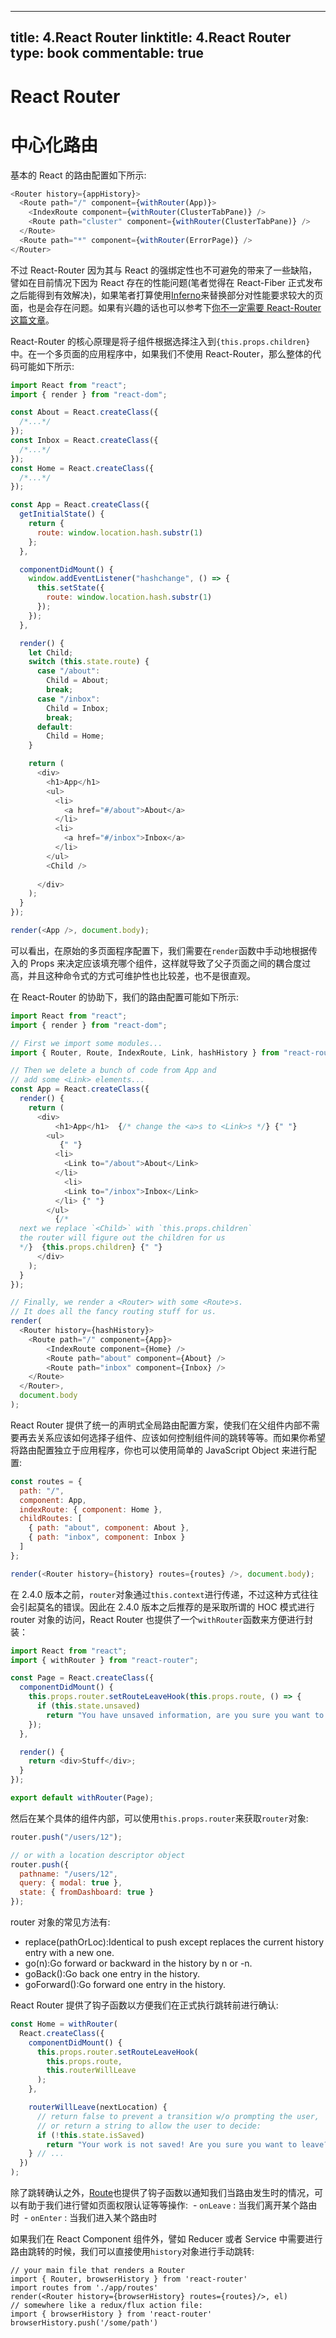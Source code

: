 
---
title: 4.React Router
linktitle: 4.React Router
type: book
commentable: true
---

# React Router

# 中心化路由

基本的 React 的路由配置如下所示:

```js
<Router history={appHistory}>
  <Route path="/" component={withRouter(App)}>
    <IndexRoute component={withRouter(ClusterTabPane)} />
    <Route path="cluster" component={withRouter(ClusterTabPane)} />
  </Route>
  <Route path="*" component={withRouter(ErrorPage)} />
</Router>
```

不过 React-Router 因为其与 React 的强绑定性也不可避免的带来了一些缺陷，譬如在目前情况下因为 React 存在的性能问题(笔者觉得在 React-Fiber 正式发布之后能得到有效解决)，如果笔者打算使用[Inferno](https://github.com/trueadm/inferno)来替换部分对性能要求较大的页面，也是会存在问题。如果有兴趣的话也可以参考下[你不一定需要 React-Router 这篇文章](https://medium.freecodecamp.com/you-might-not-need-react-router-38673620f3d#.hzfajjq3t)。

React-Router 的核心原理是将子组件根据选择注入到`{this.props.children}`中。在一个多页面的应用程序中，如果我们不使用 React-Router，那么整体的代码可能如下所示:

```js
import React from "react";
import { render } from "react-dom";

const About = React.createClass({
  /*...*/
});
const Inbox = React.createClass({
  /*...*/
});
const Home = React.createClass({
  /*...*/
});

const App = React.createClass({
  getInitialState() {
    return {
      route: window.location.hash.substr(1)
    };
  },

  componentDidMount() {
    window.addEventListener("hashchange", () => {
      this.setState({
        route: window.location.hash.substr(1)
      });
    });
  },

  render() {
    let Child;
    switch (this.state.route) {
      case "/about":
        Child = About;
        break;
      case "/inbox":
        Child = Inbox;
        break;
      default:
        Child = Home;
    }

    return (
      <div>
        <h1>App</h1> 
        <ul>
          <li>
            <a href="#/about">About</a>
          </li>
          <li>
            <a href="#/inbox">Inbox</a>
          </li> 
        </ul>
        <Child />
         
      </div>
    );
  }
});

render(<App />, document.body);
```

可以看出，在原始的多页面程序配置下，我们需要在`render`函数中手动地根据传入的 Props 来决定应该填充哪个组件，这样就导致了父子页面之间的耦合度过高，并且这种命令式的方式可维护性也比较差，也不是很直观。

在 React-Router 的协助下，我们的路由配置可能如下所示:

```js
import React from "react";
import { render } from "react-dom";

// First we import some modules...
import { Router, Route, IndexRoute, Link, hashHistory } from "react-router";

// Then we delete a bunch of code from App and
// add some <Link> elements...
const App = React.createClass({
  render() {
    return (
      <div>
          <h1>App</h1>  {/* change the <a>s to <Link>s */} {" "}
        <ul>
           {" "}
          <li>
            <Link to="/about">About</Link>
          </li>
            <li>
            <Link to="/inbox">Inbox</Link>
          </li> {" "}
        </ul>
          {/*
  next we replace `<Child>` with `this.props.children`
  the router will figure out the children for us
  */}  {this.props.children} {" "}
      </div>
    );
  }
});

// Finally, we render a <Router> with some <Route>s.
// It does all the fancy routing stuff for us.
render(
  <Router history={hashHistory}>
    <Route path="/" component={App}>
        <IndexRoute component={Home} />
        <Route path="about" component={About} />
        <Route path="inbox" component={Inbox} />
    </Route>
  </Router>,
  document.body
);
```

React Router 提供了统一的声明式全局路由配置方案，使我们在父组件内部不需要再去关系应该如何选择子组件、应该如何控制组件间的跳转等等。而如果你希望将路由配置独立于应用程序，你也可以使用简单的 JavaScript Object 来进行配置:

```js
const routes = {
  path: "/",
  component: App,
  indexRoute: { component: Home },
  childRoutes: [
    { path: "about", component: About },
    { path: "inbox", component: Inbox }
  ]
};

render(<Router history={history} routes={routes} />, document.body);
```

在 2.4.0 版本之前，`router`对象通过`this.context`进行传递，不过这种方式往往会引起莫名的错误。因此在 2.4.0 版本之后推荐的是采取所谓的 HOC 模式进行 router 对象的访问，React Router 也提供了一个`withRouter`函数来方便进行封装：

```js
import React from "react";
import { withRouter } from "react-router";

const Page = React.createClass({
  componentDidMount() {
    this.props.router.setRouteLeaveHook(this.props.route, () => {
      if (this.state.unsaved)
        return "You have unsaved information, are you sure you want to leave this page?";
    });
  },

  render() {
    return <div>Stuff</div>;
  }
});

export default withRouter(Page);
```

然后在某个具体的组件内部，可以使用`this.props.router`来获取`router`对象:

```js
router.push("/users/12");

// or with a location descriptor object
router.push({
  pathname: "/users/12",
  query: { modal: true },
  state: { fromDashboard: true }
});
```

router 对象的常见方法有:

- replace(pathOrLoc):Identical to push except replaces the current history entry with a new one.
- go(n):Go forward or backward in the history by n or -n.
- goBack():Go back one entry in the history.
- goForward():Go forward one entry in the history.

React Router 提供了钩子函数以方便我们在正式执行跳转前进行确认:

```js
const Home = withRouter(
  React.createClass({
    componentDidMount() {
      this.props.router.setRouteLeaveHook(
        this.props.route,
        this.routerWillLeave
      );
    },

    routerWillLeave(nextLocation) {
      // return false to prevent a transition w/o prompting the user,
      // or return a string to allow the user to decide:
      if (!this.state.isSaved)
        return "Your work is not saved! Are you sure you want to leave?";
    } // ...
  })
);
```

除了跳转确认之外，[Route](/docs/Glossary.md#route)也提供了钩子函数以通知我们当路由发生时的情况，可以有助于我们进行譬如页面权限认证等等操作:
 - `onLeave` : 当我们离开某个路由时
 - `onEnter` : 当我们进入某个路由时

如果我们在 React Component 组件外，譬如 Reducer 或者 Service 中需要进行路由跳转的时候，我们可以直接使用`history`对象进行手动跳转:

```
// your main file that renders a Router
import { Router, browserHistory } from 'react-router'
import routes from './app/routes'
render(<Router history={browserHistory} routes={routes}/>, el)
// somewhere like a redux/flux action file:
import { browserHistory } from 'react-router'
browserHistory.push('/some/path')
```

    
